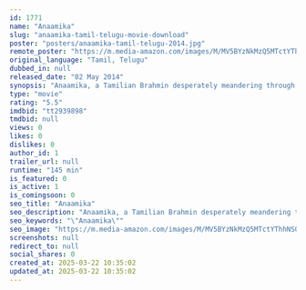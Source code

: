 ```yaml
---
id: 1771
name: "Anaamika"
slug: "anaamika-tamil-telugu-movie-download"
poster: "posters/anaamika-tamil-telugu-2014.jpg"
remote_poster: "https://m.media-amazon.com/images/M/MV5BYzNkMzQ5MTctYThhNS00NjRkLWJhMGEtM2Y3NmQ1OTFlOWM4XkEyXkFqcGc@._V1_SX300.jpg"
original_language: "Tamil, Telugu"
dubbed_in: null
released_date: "02 May 2014"
synopsis: "Anaamika, a Tamilian Brahmin desperately meandering through the busy streets of Hyderabad in search for her husband. Saarthi, a confident and supportive cop helps Anaamika reach her goals."
type: "movie"
rating: "5.5"
imdbid: "tt2939898"
tmdbid: null
views: 0
likes: 0
dislikes: 0
author_id: 1
trailer_url: null
runtime: "145 min"
is_featured: 0
is_active: 1
is_comingsoon: 0
seo_title: "Anaamika"
seo_description: "Anaamika, a Tamilian Brahmin desperately meandering through the busy streets of Hyderabad in search for her husband. Saarthi, a confident and supportive cop helps Anaamika reach her goals."
seo_keywords: "\"Anaamika\""
seo_image: "https://m.media-amazon.com/images/M/MV5BYzNkMzQ5MTctYThhNS00NjRkLWJhMGEtM2Y3NmQ1OTFlOWM4XkEyXkFqcGc@._V1_SX300.jpg"
screenshots: null
redirect_to: null
social_shares: 0
created_at: 2025-03-22 10:35:02
updated_at: 2025-03-22 10:35:02
---
```


